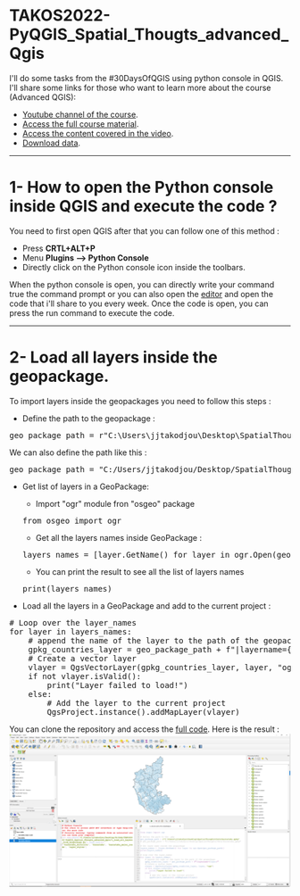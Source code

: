 # TAKOS2022-PyQGIS_Spatial_Thougts_advanced_Qgis
I'll do some tasks from the #30DaysOfQGIS using python console in QGIS. I'll share some links for those who want to learn more about the course (Advanced QGIS): 
* [Youtube channel of the course](https://youtu.be/ny-rH9FBpn8?si=ZNHXdO4ID5MWEhRc). 
* [Access the full course material](https://www.youtube.com/redirect?event=video_description&redir_token=QUFFLUhqbUFPa2Q2WmN2bTFGS1c5aUF3cng1OGdDTnFOd3xBQ3Jtc0tsQW53YnZZWks1UVFpMGhpQV8yTWp6Qkc2NmJjT2Y4enJ0ZkNKdU5lQmNoYXNaa2JIckd5LXJYQXgwTUZHYU9Jakl4ZkdQTlZ1cG9zdUxNTzhYMWZvX0l0LVZDZXFjcXRuQlZhdTNCSVpzTU5WTWdHQQ&q=https%3A%2F%2Fcourses.spatialthoughts.com%2Fadvanced-qgis.html&v=ny-rH9FBpn8). 
* [Access the content covered in the video](https://www.youtube.com/redirect?event=video_description&redir_token=QUFFLUhqa2h4SlFwZlA2ZGNkUkE3c0lQRkdKeHVtYm1rZ3xBQ3Jtc0ttRXFCTWhHc05PWjJLb1FiRnc4blhRLXFqMlRXRG9fVlZPSlNYOE5ybEsxLUsySEFGcFpvZWJoNF9lS1FnUFg3UGdoSERNcEQyLVlWTGZrWHBzSEVsS3ZFbTdxRjJEMUxqWlFIbXVmdUVhcmlZS0RaWQ&q=https%3A%2F%2Fcourses.spatialthoughts.com%2Fadvanced-qgis.html%23introduction&v=ny-rH9FBpn8). 
* [Download data](https://drive.google.com/uc?export=download&id=1pAc72QDSZGjZFXGb33N1gxX6is0fKYk4). 
---
# 1-  How to open the Python console inside QGIS and execute the code ? 
You need to first open QGIS after that you can follow one of this method : 
* Press __CRTL+ALT+P__
* Menu __Plugins --> Python Console__
* Directly click on the Python console icon inside the toolbars. 

When the python console is open, you can directly write your command true the command prompt or you can also open the [editor](https://docs.qgis.org/3.4/en/docs/user_manual/plugins/python_console.html#:~:text=The%20QGIS%20Python%20Console%20is,Ctrl%2BAlt%2BP%20) and open the code that i'll share to you every week. Once the code is open, you can press the run command to execute the code. 

---
# 2- Load all layers inside the geopackage.

To import layers inside the geopackages you need to follow this steps : 
* Define the path to the geopackage : 
<pre>
geo_package_path = r"C:\Users\jjtakodjou\Desktop\SpatialThoughts\Data\karnataka.gpkg"</pre>
We can also define the path like this : 
<pre>geo_package_path = "C:/Users/jjtakodjou/Desktop/SpatialThoughts/Data/karnataka.gpkg"</pre>

* Get list of layers in a GeoPackage: 
    *  Import "ogr" module fron "osgeo" package
    <pre>from osgeo import ogr</pre>
    * Get all the layers names inside GeoPackage : 
    <pre>layers_names = [layer.GetName() for layer in ogr.Open(geo_package_path)]</pre>
    * You can print the result to see all the list of layers names
    <pre>print(layers_names)</pre>

* Load all the layers in a GeoPackage and add to the current project : 
<pre># Loop over the layer_names
for layer in layers_names:
    # append the name of the layer to the path of the geopackage 
    gpkg_countries_layer = geo_package_path + f"|layername={layer}"
    # Create a vector layer
    vlayer = QgsVectorLayer(gpkg_countries_layer, layer, "ogr")
    if not vlayer.isValid():
        print("Layer failed to load!")
    else:
        # Add the layer to the current project
        QgsProject.instance().addMapLayer(vlayer)</pre>

You can clone the repository and access the [full code](1_Load_all_Layers_from_Geopackage.py).
Here is the result : 
![result of layers import from geopackage](images/result_import_layers_from_geopackage.PNG)


